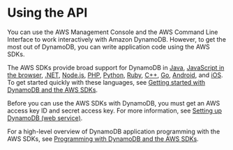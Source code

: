 # Using the API<a name="Using.API"></a>

 You can use the AWS Management Console and the AWS Command Line Interface to work interactively with Amazon DynamoDB\. However, to get the most out of DynamoDB, you can write application code using the AWS SDKs\.

The AWS SDKs provide broad support for DynamoDB in [ Java](https://aws.amazon.com/sdk-for-java), [JavaScript in the browser](https://aws.amazon.com/sdk-for-browser), [\.NET](https://aws.amazon.com/sdk-for-net), [Node\.js](https://aws.amazon.com/sdk-for-node-js), [PHP](https://aws.amazon.com/sdk-for-php), [Python](https://aws.amazon.com/sdk-for-python), [Ruby](https://aws.amazon.com/sdk-for-ruby), [C\+\+](https://aws.amazon.com/sdk-for-cpp), [Go](https://aws.amazon.com/sdk-for-go), [Android](https://aws.amazon.com/mobile/sdk/), and [iOS](https://aws.amazon.com/mobile/sdk/)\. To get started quickly with these languages, see [Getting started with DynamoDB and the AWS SDKs](GettingStarted.md)\.

Before you can use the AWS SDKs with DynamoDB, you must get an AWS access key ID and secret access key\. For more information, see [Setting up DynamoDB \(web service\)](SettingUp.DynamoWebService.md)\. 

 For a high\-level overview of DynamoDB application programming with the AWS SDKs, see [Programming with DynamoDB and the AWS SDKs](Programming.md)\. 